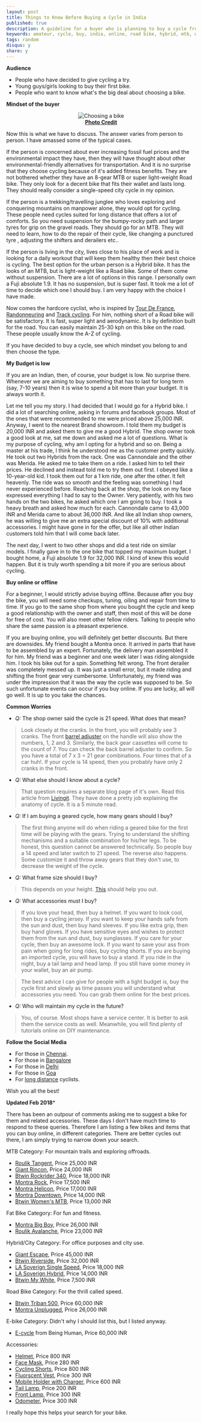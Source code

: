 ```yaml
---
layout: post
title: Things to Know Before Buying a Cycle in India
published: true
description: A guideline for a buyer who is planning to buy a cycle from India. Tips on choosing the type of cycle based on the buyer's need.
keywords: amateur, cycle, buy, india, online, road bike, hybrid, mtb, workout, commute, office
tags: random
disqus:	y
share: y
---
```


**Audience**

-   People who have decided to give cycling a try.
-   Young guys/girls looking to buy their first bike.
-   People who want to know what's the big deal about choosing a bike.

**Mindset of the buyer**

<center><img src="https://lh3.googleusercontent.com/u/0/d/0BwzDnRSrxRoaZEo1dHJFUkRhNjQ=s1600-k-iv1" alt="Choosing a bike" /></center>
<center><b class="small"><a href="http://uk.complex.com/sports/2014/06/buying-your-first-road-bike/">Photo Credit</a></b></center>

Now this is what we have to discuss. The answer varies from person to person. I have amassed some of the typical cases.

If the person is concerned about ever increasing fossil fuel prices and the environmental impact they have, then they will have thought about other environmental-friendly alternatives for transportation. And it is no surprise that they choose cycling because of it's added fitness benefits. They are not bothered whether they have an 8-gear MTB or super light-weight Road bike. They only look for a decent bike that fits their wallet and lasts long.  They should really consider a single-speed city cycle in my opinion. 

If the person is a trekking/travelling junglee who loves exploring and conquering mountains on manpower alone, they would opt for cycling. These people need cycles suited for long distance that offers a lot of comforts. So you need suspension for the bumpy-rocky path and larger tyres for grip on the gravel roads. They should go for an MTB. They will need to learn, how to do the repair of their cycle, like changing a punctured tyre , adjusting the shifters and derailers etc..

If the person is living in the city, lives close to his place of work and is looking for a daily workout that will keep them healthy then their best choice is cycling. The best option for the urban person is a Hybrid bike. It has the looks of an MTB, but is light-weight like a Road bike. Some of them come without suspension. There are a lot of options in this range. I personally own a Fuji absolute 1.9. It has no suspension, but is super fast. It took me a lot of time to decide which one I should buy. I am very happy with the choice I have made. 

Now comes the hardcore cyclist, who is inspired by [Tour De France](https://en.wikipedia.org/wiki/Tour_de_France), [Randonneuring](https://en.wikipedia.org/wiki/Randonneuring) and [Track cycling](https://en.wikipedia.org/wiki/Track_cycling). For him, nothing short of a Road bike will be satisfactory. It is fast, super light and aerodynamic. It is by definition built for the road. You can easily maintain 25-30 kph on this bike on the road. These people usually know the A-Z of cycling. 

If you have decided to buy a cycle, see which mindset you belong to and then choose the type. 

**My Budget is low**

If you are an Indian, then, of course, your budget is low. No surprise there. Whenever we are aiming to buy something that has to last for long term (say, 7-10 years) then it is wise to spend a bit more than your budget. It is always worth it. 

Let me tell you my story. I had decided that I would go for a Hybrid bike. I did a lot of searching online, asking in forums and facebook groups. Most of the ones that were recommended to me were priced above 25,000 INR. Anyway, I went to the nearest Brand showroom. I told them my budget is 20,000 INR and asked them to give me a good Hybrid. The shop owner took a good look at me, sat me down and asked me a lot of questions. What is my purpose of cycling, why am I opting for a hybrid and so on. Being a master at his trade, I think he understood me as the customer pretty quickly. He took out two Hybrids from the rack. One was Cannondale and the other was Merida. He asked me to take them on a ride. I asked him to tell their prices. He declined and instead told me to try them out first. I obeyed like a 10-year-old kid. I took them out for a 1 km ride, one after the other. It felt heavenly. The ride was so smooth and the feeling was something I had never experienced before. Reaching back at the shop, the look on my face expressed everything I had to say to the Owner. Very patiently, with his two hands on the two bikes, he asked which one I am going to buy. I took a heavy breath and asked how much for each. Cannondale came to 43,000 INR and Merida came to about 36,000 INR. And like all Indian shop owners, he was willing to give me an extra special discount of 10% with additional accessories. I might have gone in for the offer, but like all other Indian customers told him that I will come back later. 

The next day, I went to two other shops and did a test ride on similar models. I finally gave in to the one bike that topped my maximum budget. I bought home, a Fuji absolute 1.9 for 32,000 INR. I kind of knew this would happen. But it is truly worth spending a bit more if you are serious about cycling. 

**Buy online or offline**

For a beginner, I would strictly advise buying offline. Because after you buy the bike, you will need some checkups, tuning, oiling and repair from time to time. If you go to the same shop from where you bought the cycle and keep a good relationship with the owner and staff, then most of this will be done for free of cost. You will also meet other fellow riders. Talking to people who share the same passion is a pleasant experience. 

If you are buying online, you will definitely get better discounts. But there are downsides. My friend bought a Montra once. It arrived in parts that have to be assembled by an expert. Fortunately, the delivery man assembled it for him. My friend was a beginner and one week later I was riding alongside him. I took his bike out for a spin. Something felt wrong. The front derailer was completely messed up. It was just a small error,  but it made riding and shifting the front gear very cumbersome. Unfortunately, my friend was under the impression that it was the way the cycle was supposed to be. So such unfortunate events can occur if you buy online. If you are lucky, all will go well. It is up to you take the chances. 

**Common Worries**

+	*Q:* The shop owner said the cycle is 21 speed. What does that mean?

> Look closely at the cranks. In the front, you will probably see 3 cranks. The front [barrel adjuster](http://www.axiomgear.com/news/wp-content/uploads/2010/11/DSC5642.jpg) on the handle will also show the numbers, 1, 2 and 3. Similarly, the back gear cassettes will come to the count of 7. You can check the back barrel adjuster to confirm. So you have a total of 7 x 3 = 21 gear combinations. Four times that of a car huh!. If your cycle is 14 speed, then you probably have only 2 cranks in the front. 

+	*Q:* What else should I know about a cycle?

> That question requires a separate blog page of it's own. Read this article from [Livingit](https://www.iamlivingit.com/cycling/bike-anatomy). They have done a pretty job explaining the anatomy of cycle. It is a 5 minute read.


+	*Q:* If I am buying a geared cycle, how many gears should I buy?

> The first thing anyone will do when riding a geared bike for the first time will be playing with the gears. Trying to understand the shifting mechanisms and a suitable combination for his/her legs. To be honest, this question cannot be answered technically. So people buy a 14 speed and later switch to 21 speed. The reverse also happens. Some customize it and throw away gears that they don't use, to decrease the weight of the cycle. 

+	*Q:* What frame size should I buy?

> This depends on your height. [This](http://www.ebicycles.com/bicycle-tools/frame-sizer) should help you out.

+	*Q:* What accessories must I buy?

> If you love your head, then buy a helmet. If you want to look cool, then buy a cycling jersey. If you want to keep your hands safe from the sun and dust, then buy hand sleeves. If you like extra grip, then buy hand gloves. If you have sensitive eyes and wishes to protect them from the sun and dust, buy sunglasses. If you care for your cycle, then buy an awesome lock. If you want to save your ass from pain  when going for long rides, buy cycling shorts. If you are buying an imported cycle, you will have to buy a stand. If you ride in the night, buy a tail lamp and head lamp. If you still have some money in your wallet, buy an air pump.

> The best advice I can give for people with a tight budget is, buy the cycle first and slowly as time passes you will understand what accessories you need. You can grab them online for the best prices.

+	*Q:* Who will maintain my cycle in the future?

> You, of course. Most shops have a service center. It is better to ask them the service costs as well. Meanwhile, you will find plenty of tutorials online on DIY maintenance.

**Follow the Social Media**

+ 	For those in [Chennai](https://www.facebook.com/groups/wccgisthebest/). 
+ 	For those in [Bangalore](https://www.facebook.com/groups/BangaloreCycling/)
+ 	For those in [Delhi](https://www.facebook.com/groups/westdelhicyclists/)
+ 	For those in [Goa](https://www.facebook.com/groups/69707669104/)
+ 	For [long distance](https://www.facebook.com/groups/484764288212276/) cyclists. 


Wish you all the best!


**Updated Feb 2018***

There has been an outpour of comments asking me to suggest a bike for them and related accessories. These days I don't have much time to respond to these queries. Therefore I am listing a few bikes and items that you can buy online, in different categories. There are better cycles out there, I am simply trying to narrow down your search.

MTB Category: For mountain trails and exploring offroads.

- [Roulik Tangent](http://amzn.to/2C9gp0L), Price 25,000 INR
- [Giant Rincon](http://amzn.to/2GxsRW9), Price 24,000 INR
- [Btwin Rockrider 340](http://amzn.to/2HzsSKt), Price 18,000 INR
- [Montra Rock](http://amzn.to/2HzpPBT), Price 17,500 INR
- [Montra Helicon](http://amzn.to/2HzGJ3g), Price 17,000 INR
- [Montra Downtown](http://amzn.to/2EGNOgS), Price 14,000 INR
- [Btwin Women's MTB](http://amzn.to/2CacOiR), Price 13,000 INR

Fat Bike Category: For fun and fitness.

- [Montra Big Boy](http://amzn.to/2CbfAoa), Price 26,000 INR
- [Roulik Avalanche](http://amzn.to/2ogkF5X), Price 23,000 INR

Hybrid/City Category: For office purposes and city use.

- [Giant Escape](http://amzn.to/2sIJ2xU), Price 45,000 INR
- [Btwin Riverside](http://amzn.to/2GyBnUX), Price 32,000 INR
- [LA Soverign Single Speed](http://amzn.to/2EHNSwZ), Price 18,000 INR
- [LA Soverign Hybrid](http://amzn.to/2okmzBy), Price 14,000 INR
- [Btwin My White](http://amzn.to/2HzWOpN), Price 7,500 INR

Road Bike Category: For the thrill called speed.

- [Btwin Triban 500](http://amzn.to/2ogLdnu), Price 60,000 INR
- [Montra Unplugged](http://amzn.to/2HzsH1D), Price 26,000 INR

E-bike Category: Didn't why I should list this, but I listed anyway.

- [E-cycle](http://amzn.to/2sInEZx) from Being Human, Price 60,000 INR

Accessories:

- [Helmet](http://amzn.to/2CcMmFh), Price 800 INR
- [Face Mask](http://amzn.to/2FiJ7e6), Price 280 INR
- [Cycling Shorts](http://amzn.to/2FiA7Wq), Price 800 INR
- [Fluorscent Vest](http://amzn.to/2FjErEJ), Price 300 INR
- [Mobile Holder with Charger](http://amzn.to/2CcMIMn), Price 600 INR
- [Tail Lamp](http://amzn.to/2FlF54A), Price 200 INR
- [Front Lamp](http://amzn.to/2HAXNWS), Price 300 INR
- [Odometer](http://amzn.to/2FlFwfe), Price 300 INR

I really hope this helps your search for your bike.